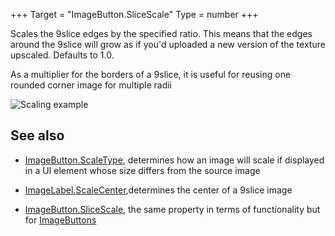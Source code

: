 +++
Target = "ImageButton.SliceScale"
Type = number
+++

Scales the 9slice edges by the specified ratio. This means that the edges around the 9slice will grow as if you'd uploaded a new version of the texture upscaled. Defaults to 1.0.As a multiplier for the borders of a 9slice, it is useful for reusing one rounded corner image for multiple radii![Scaling example][1]## See also  - [ImageButton.ScaleType](https://developer.roblox.com/api-reference/property/ImageButton/ScaleType), determines how an image will scale if displayed in a UI element whose size differs from the source image  - [ImageLabel.ScaleCenter](https://developer.roblox.com/search#stq=ScaleCenter),determines the center of a 9slice image  - [ImageButton.SliceScale](https://developer.roblox.com/api-reference/property/ImageButton/SliceScale), the same property in terms of functionality but for [ImageButtons](https://developer.roblox.com/api-reference/class/ImageButton)[1]: https://developer.roblox.com/assets/5d12bcee77f34fd55839cc1d/image.png